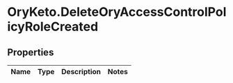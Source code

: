 # OryKeto.DeleteOryAccessControlPolicyRoleCreated

## Properties
Name | Type | Description | Notes
------------ | ------------- | ------------- | -------------


